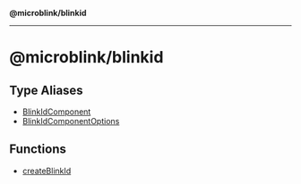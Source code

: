 **@microblink/blinkid**

---

# @microblink/blinkid

## Type Aliases

- [BlinkIdComponent](type-aliases/BlinkIdComponent.md)
- [BlinkIdComponentOptions](type-aliases/BlinkIdComponentOptions.md)

## Functions

- [createBlinkId](functions/createBlinkId.md)
